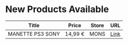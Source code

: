 # New Products Available

| Title | Price | Store | URL |
|---|---|---|---|
| MANETTE PS3  SONY | 14,99 € | MONS | [Link](https://www.cashconverters.be/fr/accessoires-jeux-video/830089-manette-ps3-sony.html) |
